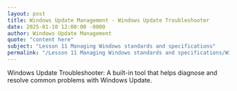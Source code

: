 ```yaml
---
layout: post
title: Windows Update Management - Windows Update Troubleshooter
date: 2025-01-10 12:00:00 -0000
author: Windows Update Management
quote: "content here"
subject: "Lesson 11 Managing Windows standards and specifications"
permalink: "/Lesson 11 Managing Windows standards and specifications/Windows Update Management/Windows Update Management - Windows Update Troubleshooter"
---
```


Windows Update Troubleshooter: A built-in tool that helps diagnose and resolve common problems with Windows Update.
